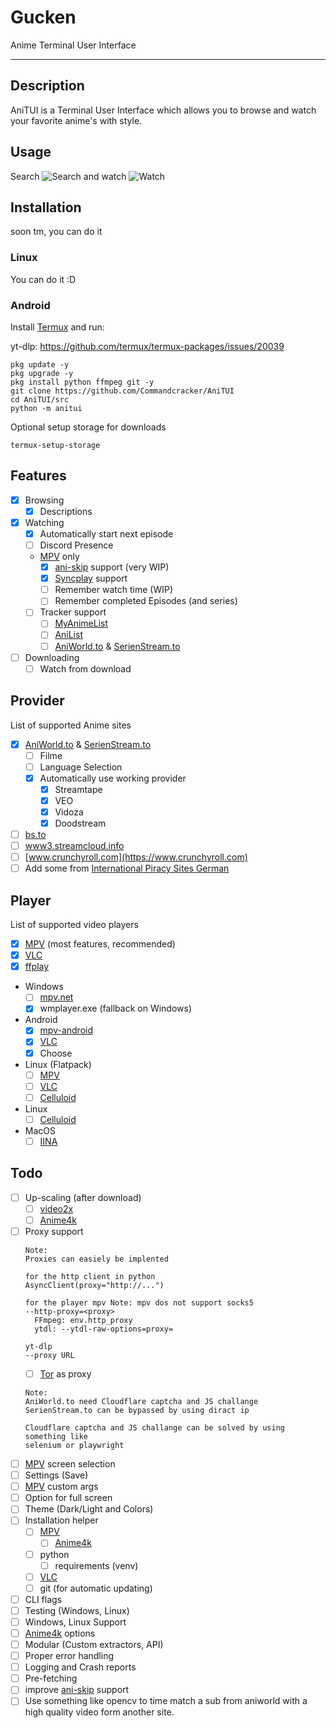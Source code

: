 # Gucken

Anime Terminal User Interface

---

## Description

AniTUI is a Terminal User Interface which allows you to browse and watch your favorite anime's with style. 

## Usage

Search
![Search](.README/Search.png)
and watch
![Watch](.README/Watch.png)

## Installation

soon tm, you can do it

### Linux

You can do it :D

### Android

Install [Termux](https://termux.dev/en/) and run:

yt-dlp: https://github.com/termux/termux-packages/issues/20039

```
pkg update -y
pkg upgrade -y
pkg install python ffmpeg git -y
git clone https://github.com/Commandcracker/AniTUI
cd AniTUI/src
python -m anitui
```

Optional setup storage for downloads
```
termux-setup-storage
```

## Features

- [x] Browsing
  - [x] Descriptions
- [x] Watching
  - [x] Automatically start next episode
  - [ ] Discord Presence
  - [MPV] only
    - [X] [ani-skip](https://github.com/synacktraa/ani-skip) support (very WIP)
    - [x] [Syncplay](https://github.com/Syncplay/syncplay) support
    - [ ] Remember watch time (WIP)
    - [ ] Remember completed Episodes (and series)
  - [ ] Tracker support
    - [ ] [MyAnimeList](https://myanimelist.net/)
    - [ ] [AniList](https://anilist.co/)
    - [ ] [AniWorld.to] & [SerienStream.to]
- [ ] Downloading
  - [ ] Watch from download

## Provider

List of supported Anime sites

- [x] [AniWorld.to] & [SerienStream.to]
  - [ ] Filme
  - [ ] Language Selection
  - [x] Automatically use working provider
    - [x] Streamtape
    - [x] VEO
    - [x] Vidoza
    - [x] Doodstream
- [ ] [bs.to](https://bs.to/)
- [ ] [www3.streamcloud.info](https://www3.streamcloud.info/)
- [ ] [www.crunchyroll.com](https://www.crunchyroll.com)
- [ ] Add some from [International Piracy Sites German](https://fmhy.net/non-english#german-deutsch)

## Player

List of supported video players

- [x] [MPV] (most features, recommended)
- [x] [VLC]
- [x] [ffplay](https://www.ffmpeg.org/ffplay.html)
- Windows
  - [ ] [mpv.net](https://github.com/mpvnet-player/mpv.net)
  - [x] wmplayer.exe (fallback on Windows)
- Android
  - [x] [mpv-android](https://github.com/mpv-android/mpv-android)
  - [x] [VLC]
  - [x] Choose
- Linux (Flatpack)
  - [ ] [MPV](https://flathub.org/apps/io.mpv.Mpv)
  - [ ] [VLC](https://flathub.org/apps/org.videolan.VLC)
  - [ ] [Celluloid](https://flathub.org/apps/io.github.celluloid_player.Celluloid)
- Linux
  - [ ] [Celluloid](https://celluloid-player.github.io/)
- MacOS
  - [ ] [IINA](https://iina.io/)

## Todo

- [ ] Up-scaling (after download)
  - [ ] [video2x](https://github.com/k4yt3x/video2x)
  - [ ] [Anime4k]
- [ ] Proxy support
  ```
  Note:
  Proxies can easiely be implented
  
  for the http client in python
  AsyncClient(proxy="http://...")
  
  for the player mpv Note: mpv dos not support socks5
  --http-proxy=<proxy>
    FFmpeg: env.http_proxy
    ytdl: --ytdl-raw-options=proxy=
  
  yt-dlp
  --proxy URL
  ```
  - [ ] [Tor](https://www.torproject.org/) as proxy
  ```
  Note:
  AniWorld.to need Cloudflare captcha and JS challange
  SerienStream.to can be bypassed by using diract ip
  
  Cloudflare captcha and JS challange can be solved by using something like
  selenium or playwright
  ```
- [ ] [MPV] screen selection
- [ ] Settings (Save)
- [ ] [MPV] custom args
- [ ] Option for full screen
- [ ] Theme (Dark/Light and Colors)
- [ ] Installation helper
  - [ ] [MPV]
    - [ ] [Anime4k]
  - [ ] python
    - [ ] requirements (venv)
  - [ ] [VLC]
  - [ ] git (for automatic updating)
- [ ] CLI flags
- [ ] Testing (Windows, Linux)
- [ ] Windows, Linux Support
- [ ] [Anime4k] options
- [ ] Modular (Custom extractors, API)
- [ ] Proper error handling
- [ ] Logging and Crash reports
- [ ] Pre-fetching
- [ ] improve [ani-skip](https://github.com/synacktraa/ani-skip) support
- [ ] Use something like opencv to time match a sub from aniworld with a high quality video form another site.

[Anime4k]: https://github.com/bloc97/Anime4K
[MPV]: https://mpv.io/
[VLC]: https://www.videolan.org/vlc/
[AniWorld.to]: https://aniworld.to
[SerienStream.to]: https://186.2.175.5
